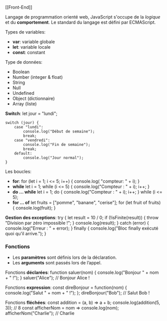 [[Front-End]]

Langage de programmation orienté web, JavaScript s'occupe de la *logique* et du **comportement**. Le standard du  langage est défini par ECMAScript.

Types de variables:
- **var**: variable globale
- **let**: variable locale
- **const**: constant

Type de données:
- Boolean
- Number (integer & float)
- String
- Null
- Undefined
- Object (dictionnaire) 
- Array (liste)

**Switch**:
	let jour = "lundi";

	switch (jour) {
	    case "lundi":
	        console.log("Début de semaine");
	        break;
	    case "vendredi":
	        console.log("Fin de semaine");
	        break;
	    default:
	        console.log("Jour normal");
	}

Les boucles:
- **for**:
	for (let i = 1; i <= 5; i++) {
	 console.log( "compteur: " + i);
	}
- **while**
	let i = 1;
	while (i <= 5) {
	    console.log("Compteur : " + i);
	    i++;
	}
- **do ... while** 
	let i = 1;
	do {
     console.log("Compteur : " + i);
     i++;
	} while (i <= 5);
- **for ... of**
	let fruits = ["pomme", "banane", "cerise"];
	for (let fruit of fruits) {
	    console.log(fruit);
	}

**Gestion des exceptions**:
	try {
	    let result = 10 / 0;
	    if (!isFinite(result)) {
	        throw "Division par zéro impossible !";
	    }
	    console.log(result);
	} catch (error) {
	    console.log("Erreur : " + error);
	} finally {
	    console.log("Bloc finally exécuté quoi qu'il arrive.");
	}


### Fonctions

- Les **paramètres** sont définis lors de la déclaration.
- Les **arguments** sont passés lors de l’appel.

Fonctions **déclarées**:
	function saluer(nom) {
    console.log("Bonjour " + nom + " !");
	}
	saluer("Alice"); // Bonjour Alice !

Fonctions **expression**:
	const direBonjour = function(nom) {
    console.log("Salut " + nom + " !");
	};
	direBonjour("Bob"); // Salut Bob !

Fonctions **fléchées**:
	const addition = (a, b) => a + b;
	console.log(addition(5, 3)); // 8
	const afficherNom = nom => console.log(nom);
	afficherNom("Charlie"); // Charlie
